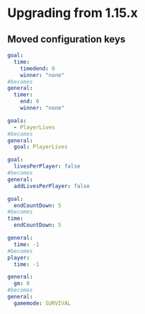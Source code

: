# Upgrading from 1.15.x

## Moved configuration keys
```yaml
goal:
  time:
    timedend: 0
    winner: "none"
#becomes
general:
  timer:
    end: 0
    winner: "none"
```

```yaml
goals:
  - PlayerLives
#becomes
general:
  goal: PlayerLives
```

```yaml
goal:
  livesPerPlayer: false
#becomes
general:
  addLivesPerPlayer: false
```

```yaml
goal:
  endCountDown: 5
#becomes
time:
  endCountDown: 5
```

```yaml
general:
  time: -1
#becomes
player:
  time: -1
```

```yaml
general:
  gm: 0
#becomes
general:
  gamemode: SURVIVAL
```